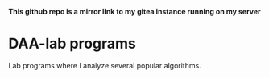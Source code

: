 
**This github repo is a mirror link to my gitea instance running on my server**

# DAA-lab programs

Lab programs where I analyze several popular algorithms.
